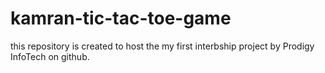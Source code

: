 # kamran-tic-tac-toe-game
this repository is created to host the my first interbship project by Prodigy InfoTech on github.
